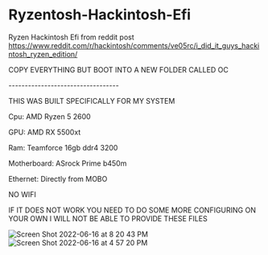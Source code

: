# Ryzentosh-Hackintosh-Efi
Ryzen Hackintosh Efi from reddit post 
https://www.reddit.com/r/hackintosh/comments/ve05rc/i_did_it_guys_hackintosh_ryzen_edition/

COPY EVERYTHING BUT BOOT
INTO A NEW FOLDER CALLED OC

*-_-_-_-_-_-_-_-_-_-_-_-_-_-_-_-_-_-_-_-_--------------*

THIS WAS BUILT SPECIFICALLY FOR MY SYSTEM 

Cpu: AMD Ryzen 5 2600

GPU: AMD RX 5500xt

Ram: Teamforce 16gb ddr4 3200

Motherboard: ASrock Prime b450m

Ethernet: Directly from MOBO

NO WIFI

IF IT DOES NOT WORK YOU NEED TO DO SOME MORE CONFIGURING ON YOUR OWN I WILL NOT BE ABLE TO PROVIDE THESE FILES

![Screen Shot 2022-06-16 at 8 20 43 PM](https://user-images.githubusercontent.com/89696594/174299221-758b8536-bd1a-4731-b5d3-2f4b5ec0ba6c.png)
![Screen Shot 2022-06-16 at 4 57 20 PM](https://user-images.githubusercontent.com/89696594/174299239-c5640823-d6ce-4526-95a0-ce4afe8b143c.png)
